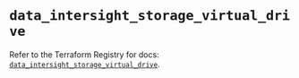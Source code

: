 # `data_intersight_storage_virtual_drive`

Refer to the Terraform Registry for docs: [`data_intersight_storage_virtual_drive`](https://registry.terraform.io/providers/ciscodevnet/intersight/1.0.71/docs/data-sources/storage_virtual_drive).
